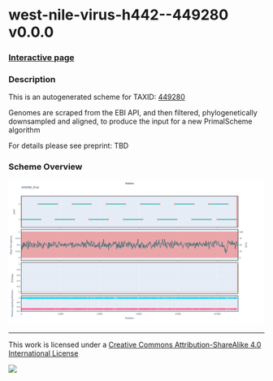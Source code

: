 # west-nile-virus-h442--449280 v0.0.0

### [Interactive page](https://chrisgkent.github.io/schemes/west-nile-virus-h442--449280-1000-v0.0.0)

### Description

This is an autogenerated scheme for TAXID: [449280](https://www.ncbi.nlm.nih.gov/Taxonomy/Browser/wwwtax.cgi?mode=Info&id=449280&lvl=3&lin=f&keep=1&srchmode=1&unlock)

Genomes are scraped from the EBI API, and then filtered, phylogenetically downsampled and aligned, to produce the input for a new PrimalScheme algorithm

For details please see preprint: TBD

### Scheme Overview

![Alt text](work/449280_final.png '449280_final.png')

------------------------------------------------------------------------

This work is licensed under a [Creative Commons Attribution-ShareAlike 4.0 International License](http://creativecommons.org/licenses/by-sa/4.0/) 

![](https://i.creativecommons.org/l/by-sa/4.0/88x31.png)